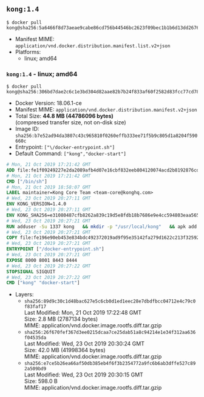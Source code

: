 ## `kong:1.4`

```console
$ docker pull kong@sha256:5a6466f8d73aeae9cabe86cd756b44546bc2623f09bec1b1b6d13dd2676508fe
```

-	Manifest MIME: `application/vnd.docker.distribution.manifest.list.v2+json`
-	Platforms:
	-	linux; amd64

### `kong:1.4` - linux; amd64

```console
$ docker pull kong@sha256:306bd7dae2c6c1e3bd304d82aae82b7b24f833af60f2582d83fcc77cd78eb513
```

-	Docker Version: 18.06.1-ce
-	Manifest MIME: `application/vnd.docker.distribution.manifest.v2+json`
-	Total Size: **44.8 MB (44786096 bytes)**  
	(compressed transfer size, not on-disk size)
-	Image ID: `sha256:b7e52ad94da3807c43c965810f0260effb333ee71f5b9c805d1a8204f590660c`
-	Entrypoint: `["\/docker-entrypoint.sh"]`
-	Default Command: `["kong","docker-start"]`

```dockerfile
# Mon, 21 Oct 2019 17:21:42 GMT
ADD file:fe1f09249227e2da2089afb4d07e16cbf832eeb804120074acd2b8192876cd28 in / 
# Mon, 21 Oct 2019 17:21:42 GMT
CMD ["/bin/sh"]
# Mon, 21 Oct 2019 18:58:07 GMT
LABEL maintainer=Kong Core Team <team-core@konghq.com>
# Wed, 23 Oct 2019 20:27:11 GMT
ENV KONG_VERSION=1.4.0
# Wed, 23 Oct 2019 20:27:11 GMT
ENV KONG_SHA256=e31080487cfb8262a839c19d5e8fdb18b7686e9e4cc594803eaa565e0b34ff7a
# Wed, 23 Oct 2019 20:27:21 GMT
RUN adduser -Su 1337 kong 	&& mkdir -p "/usr/local/kong" 	&& apk add --no-cache --virtual .build-deps wget tar ca-certificates 	&& apk add --no-cache libgcc openssl pcre perl tzdata curl libcap su-exec zip 	&& wget -O kong.tar.gz "https://bintray.com/kong/kong-alpine-tar/download_file?file_path=kong-$KONG_VERSION.amd64.apk.tar.gz" 	&& echo "$KONG_SHA256 *kong.tar.gz" | sha256sum -c - 	&& tar -xzf kong.tar.gz -C /tmp 	&& rm -f kong.tar.gz 	&& cp -R /tmp/usr / 	&& rm -rf /tmp/usr 	&& cp -R /tmp/etc / 	&& rm -rf /tmp/etc 	&& apk del .build-deps 	&& chown -R kong:0 /usr/local/kong 	&& chmod -R g=u /usr/local/kong
# Wed, 23 Oct 2019 20:27:21 GMT
COPY file:fe196e90eb453e834bdc492372019ad9f95e35142fa279d1622c213f32592fe9 in /docker-entrypoint.sh 
# Wed, 23 Oct 2019 20:27:21 GMT
ENTRYPOINT ["/docker-entrypoint.sh"]
# Wed, 23 Oct 2019 20:27:21 GMT
EXPOSE 8000 8001 8443 8444
# Wed, 23 Oct 2019 20:27:22 GMT
STOPSIGNAL SIGQUIT
# Wed, 23 Oct 2019 20:27:22 GMT
CMD ["kong" "docker-start"]
```

-	Layers:
	-	`sha256:89d9c30c1d48bac627e5c6cb0d1ed1eec28e7dbdfbcc04712e4c79c0f83faf17`  
		Last Modified: Mon, 21 Oct 2019 17:22:48 GMT  
		Size: 2.8 MB (2787134 bytes)  
		MIME: application/vnd.docker.image.rootfs.diff.tar.gzip
	-	`sha256:26f670fef367d3ee0215dcaa7ce25dab51a8c94214e1e34f312aa636f04535da`  
		Last Modified: Wed, 23 Oct 2019 20:30:24 GMT  
		Size: 42.0 MB (41998364 bytes)  
		MIME: application/vnd.docker.image.rootfs.diff.tar.gzip
	-	`sha256:e7ce5b26ea66af50db385eb4f6f3b2354772a9fc6b6ab3dffe527c892a509bd9`  
		Last Modified: Wed, 23 Oct 2019 20:30:15 GMT  
		Size: 598.0 B  
		MIME: application/vnd.docker.image.rootfs.diff.tar.gzip
